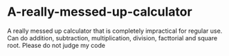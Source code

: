 # A-really-messed-up-calculator
A really messed up calculator that is completely impractical for regular use. Can do addition, subtraction, multiplication, division, facttorial and square root.
Please do not judge my code

